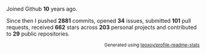 Joined Github **10** years ago.

Since then I pushed **2881** commits, opened **34** issues, submitted **101** pull requests, received **662** stars across **203** personal projects and contributed to **29** public repositories.

<p align="right"><sub>Generated using <a href="https://github.com/marketplace/actions/profile-readme-stats">teoxoy/profile-readme-stats</a></sub></p>
